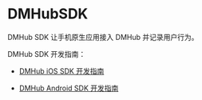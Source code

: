 # DMHubSDK

DMHub SDK 让手机原生应用接入 DMHub 并记录用户行为。

DMHub SDK 开发指南：

- [DMHub iOS SDK 开发指南](dmhubsdk-ios/GUIDE.md)

- [DMHub Android SDK 开发指南](dmhubsdk-android/GUIDE.md)
